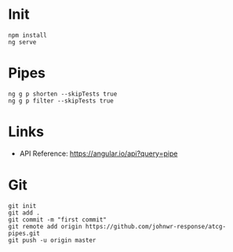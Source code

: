 # Init
```
npm install
ng serve
```
# Pipes
```
ng g p shorten --skipTests true
ng g p filter --skipTests true
```



# Links
- API Reference: https://angular.io/api?query=pipe

# Git
```
git init 
git add .
git commit -m "first commit"
git remote add origin https://github.com/johnwr-response/atcg-pipes.git
git push -u origin master
```
